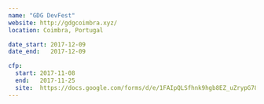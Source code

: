 ```yaml
---
name: "GDG DevFest"
website: http://gdgcoimbra.xyz/
location: Coimbra, Portugal

date_start: 2017-12-09
date_end:   2017-12-09

cfp:
  start: 2017-11-08
  end:   2017-11-25
  site:  https://docs.google.com/forms/d/e/1FAIpQLSfhnk9hgb8EZ_uZrypG78PFiH1ge35hgBO7LXzmk62wl_CtNg/viewform
---
```

